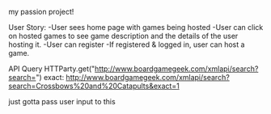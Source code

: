my passion project!

User Story:
-User sees home page with games being hosted
-User can click on hosted games to see game description and the details of the user hosting it.
-User can register
-If registered & logged in, user can host a game.



API Query
HTTParty.get("http://www.boardgamegeek.com/xmlapi/search?search=")
exact:
http://www.boardgamegeek.com/xmlapi/search?search=Crossbows%20and%20Catapults&exact=1

just gotta pass user input to this

